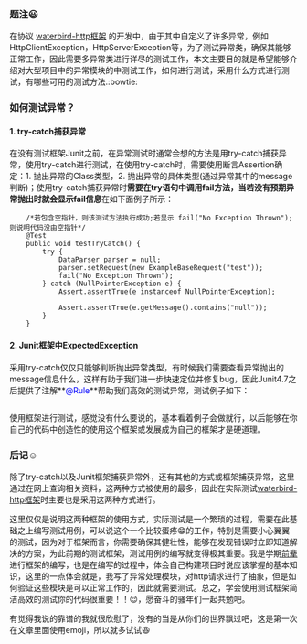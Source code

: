 
### 题注:smiley:

在协议 [waterbird-http框架](https://github.com/gaocn/waterbird-http) 的开发中，由于其中自定义了许多异常，例如HttpClientException，HttpServerException等，为了测试异常类，确保其能够正常工作，因此需要多异常类进行详尽的测试工作，本文主要目的就是希望能够介绍对大型项目中的异常模块的中测试工作，如何进行测试，采用什么方式进行测试，有哪些可用的测试方法.:bowtie:

### 如何测试异常？

#### 1. try-catch捕获异常

在没有测试框架Junit之前，在异常测试时通常会想的方法是用try-catch捕获异常，使用try-catch进行测试，在使用try-catch时，需要使用断言Assertion确定：1. 抛出异常的Class类型，2. 抛出异常的具体类型(通过异常其中的message判断)；使用try-catch捕获异常时**需要在try语句中调用fail方法，当若没有预期异常抛出时就会显示fail信息**在如下面例子所示：

```
    /*若包含空指针，则该测试方法执行成功;若显示 fail("No Exception Thrown");则说明代码没由空指针*/
    @Test
    public void testTryCatch() {
        try {
            DataParser parser = null;
            parser.setRequest(new ExampleBaseRequest("test"));
            fail("No Exception Thrown");
        } catch (NullPointerException e) {
            Assert.assertTrue(e instanceof NullPointerException);

            Assert.assertTrue(e.getMessage().contains("null"));
        }
    }
```

#### 2. Junit框架中ExpectedException

采用try-catch仅仅只能够判断抛出异常类型，有时候我们需要查看异常抛出的message信息什么，这样有助于我们进一步快速定位并修复bug，因此Junit4.7之后提供了注解**<font color="blue">@Rule</font>**帮助我们高效的测试异常，测试例子如下：

```

```

使用框架进行测试，感觉没有什么要说的，基本看着例子会做就行，以后能够在你自己的代码中创造性的使用这个框架或发展成为自己的框架才是硬道理。

### 后记:relaxed:

除了try-catch以及Junit框架捕获异常外，还有其他的方式或框架捕获异常，这里通过在网上查询相关资料，这两种方式被使用的最多，因此在实际测试[waterbird-http框架](https://github.com/gaocn/waterbird-http)时主要也是采用这两种方式进行。

这里仅仅是说明这两种框架的使用方式，实际测试是一个繁琐的过程，需要在此基础之上编写测试用例，可以说这个一个比较蛋疼:grin:的工作，特别是需要小心翼翼的测试，因为对于框架而言，你需要确保其健壮性，能够在发现错误时立即知道解决的方案，为此前期的测试框架，测试用例的编写就变得极其重要。我是学期[前辈](https://litesuits.com/)进行框架的编写，也是在编写的过程中，体会自己构建项目时说应该掌握的基本知识，这里的一点体会就是，我写了异常处理模块，对http请求进行了抽象，但是如何验证这些模块是可以正常工作的，因此就需要测试。总之，学会使用测试框架简洁高效的测试你的代码很重要！！:relieved:，愿奋斗的骚年们一起共勉吧。

有觉得我说的靠谱的我就很欣慰了，没有的当是从你们的世界飘过吧，这是第一次在文章里面使用emoji，所以就多试试:laughing: